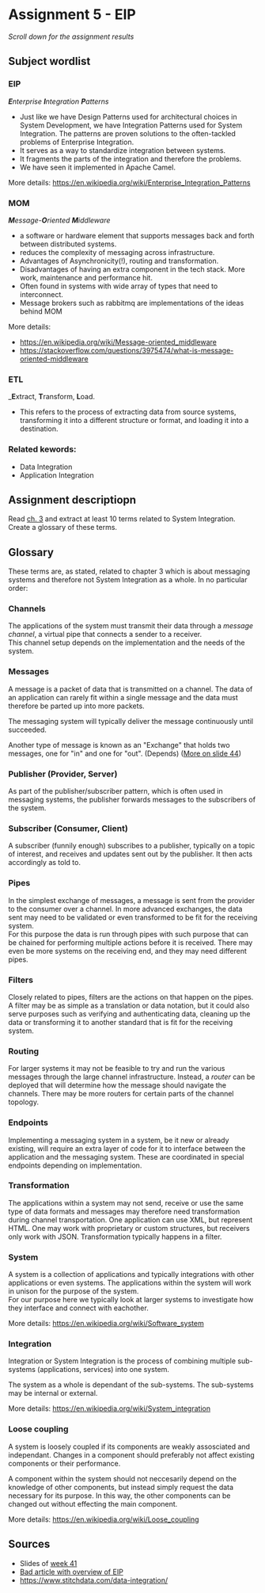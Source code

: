 # Assignment 5 - EIP
_Scroll down for the assignment results_ 

## Subject wordlist

### EIP
_**E**nterprise **I**ntegration **P**atterns_
- Just like we have Design Patterns used for architectural choices in System Development, we have Integration Patterns used for System Integration. The patterns are proven solutions to the often-tackled problems of Enterprise Integration.
- It serves as a way to standardize integration between systems.
- It fragments the parts of the integration and therefore the problems.
- We have seen it implemented in Apache Camel.

More details: https://en.wikipedia.org/wiki/Enterprise_Integration_Patterns

### MOM
_**M**essage-**O**riented **M**iddleware_
- a software or hardware element that supports messages back and forth between distributed systems.
- reduces the complexity of messaging across infrastructure.
- Advantages of Asynchronicity(!), routing and transformation.
- Disadvantages of having an extra component in the tech stack. More work, maintenance and performance hit.
- Often found in systems with wide array of types that need to interconnect.
- Message brokers such as rabbitmq are implementations of the ideas behind MOM

More details: 
- https://en.wikipedia.org/wiki/Message-oriented_middleware
- https://stackoverflow.com/questions/3975474/what-is-message-oriented-middleware

### ETL 
_**E**xtract, **T**ransform, **L**oad. 
- This refers to the process of extracting data from source systems, transforming it into a different structure or format, and loading it into a destination.

### Related kewords:
- Data Integration
- Application Integration

## Assignment descriptiopn
Read [ch. 3](https://www.enterpriseintegrationpatterns.com/docs/EnterpriseIntegrationPatterns_HohpeWoolf_ch03.pdf) and extract at least 10 terms related to System Integration. Create a glossary of these terms.

## Glossary

These terms are, as stated, related to chapter 3 which is about messaging systems and therefore not System Integration as a whole. In no particular order:

### Channels
The applications of the system must transmit their data through a *message channel*, a virtual pipe that connects a sender to a receiver.  
This channel setup depends on the implementation and the needs of the system.

### Messages
A message is a packet of data that is transmitted on a channel. The data of an application can rarely fit within a single message and the data must therefore be parted up into more packets.

The messaging system will typically deliver the message continuously until succeeded.

Another type of message is known as an "Exchange" that holds two messages, one for "in" and one for "out". (Depends)
([More on slide 44](https://datsoftlyngby.github.io/soft2021fall/resources/ba584114-p7-eip.pdf))


### Publisher (Provider, Server)
As part of the publisher/subscriber pattern, which is often used in messaging systems, the publisher forwards messages to the subscribers of the system.

### Subscriber (Consumer, Client)
A subscriber (funnily enough) subscribes to a publisher, typically on a topic of interest, and receives and updates sent out by the publisher. It then acts accordingly as told to.

### Pipes
In the simplest exchange of messages, a message is sent from the provider to the consumer over a channel. In more advanced exchanges, the data sent may need to be validated or even transformed to be fit for the receiving system.  
For this purpose the data is run through pipes with such purpose that can be chained for performing multiple actions before it is received. There may even be more systems on the receiving end, and they may need different pipes.
  
### Filters
Closely related to pipes, filters are the actions on that happen on the pipes. A filter may be as simple as a translation or data notation, but it could also serve purposes such as verifying and authenticating data, cleaning up the data or transforming it to another standard that is fit for the receiving system.

### Routing
For larger systems it may not be feasible to try and run the various messages through the large channel infrastructure.   Instead, a *router* can be deployed that will determine how the message should navigate the channels. There may be more routers for certain parts of the channel topology.
  
### Endpoints
Implementing a messaging system in a system, be it new or already existing, will require an extra layer of code for it to interface between the application and the messaging system. These are coordinated in special endpoints depending on implementation.

### Transformation
The applications within a system may not send, receive or use the same type of data formats and messages may therefore need transformation during channel transportation. One application can use XML, but represent HTML. One may work with proprietary or custom structures, but receivers only work with JSON. Transformation typically happens in a filter.

### System
A system is a collection of applications and typically integrations with other applications or even systems. The applications within the system will work in unison for the purpose of the system.  
For our purpose here we typically look at larger systems to investigate how they interface and connect with eachother.

More details: https://en.wikipedia.org/wiki/Software_system

### Integration
Integration or System Integration is the process of combining multiple sub-systems (applications, services) into one system.

The system as a whole is dependant of the sub-systems. The sub-systems may be internal or external.

More details: https://en.wikipedia.org/wiki/System_integration

### Loose coupling 
A system is loosely coupled if its components are weakly assosciated and independant. Changes in a component should preferably not affect existing components or their performance.

A component within the system should not neccesarily depend on the knowledge of other components, but instead simply request the data necessary for its purpose. In this way, the other components can be changed out without effecting the main component.

More details: https://en.wikipedia.org/wiki/Loose_coupling


## Sources
- Slides of [week 41](https://datsoftlyngby.github.io/soft2021fall/SI/week-41/#6-application-integration-middleware)
- [Bad article with overview of EIP](https://warren2lynch.medium.com/enterprise-integration-patterns-eip-tutorial-f6d7134f67ae)
- https://www.stitchdata.com/data-integration/
